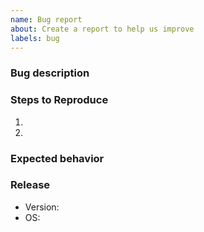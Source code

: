 ```yaml
---
name: Bug report
about: Create a report to help us improve
labels: bug
---
```


### Bug description


### Steps to Reproduce
1. 
2. 

### Expected behavior


### Release
- Version: 
- OS: 